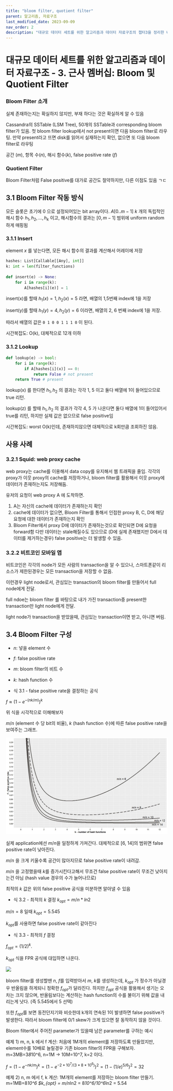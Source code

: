 ```yaml
---
title: "bloom filter, quotient filter"
parent: 알고리즘, 자료구조
last_modified_date: 2023-09-09
nav_order: 2
description: "대규모 데이터 세트를 위한 알고리즘과 데이터 자료구조의 챕터3을 정리한 내용입니다"
---
```

# 대규모 데이터 세트를 위한 알고리즘과 데이터 자료구조 - 3. 근사 멤버십: Bloom 및 Quotient Filter

### Bloom Filter 소개
실제 존재하는지는 확실하지 않지만, 부재 하다는 것은 확실하게 알 수 있음

Cassandra의 SSTable (LSM Tree), 50개의 SSTable과 corresponding bloom filter가 있음.
첫 bloom filter lookup에서 not present이면 다음 bloom filter로 라우팅.
만약 present라고 뜨면 disk를 읽어서 실재하는지 확인, 없으면 또 다음 bloom filter로 라우팅

공간 (*m*), 항목 수(*n*), 해시 함수(*k*), false positive rate (*f*)

### Quotient Filter
Bloom Filter처럼 False positive를 대가로 공간도 절약하지만, 다른 이점도 있음 ㄱㄷ


## 3.1 Bloom Filter 작동 방식

모든 슬롯은 초기에 0 으로 설정되어있는 bit array이다. $A[0..m-1]$
$k$ 개의 독립적인 해시 함수 $h_1, h_2, ..., h_k$ 이고, 해시함수의 결과는 $[0,m-1]$ 범위에 uniform random하게 매핑됨


### 3.1.1 Insert
element $x$ 를 넣는다면, 모든 해시 함수의 결과를 계산해서 어레이에 저장

```py
hashes: List[Callable[[Any], int]]
k: int = len(filter_functions)

def insert(e) -> None:
    for i in range(k):
        A[hashes[i](e)] = 1
```

insert(x)를 할때 $h_1(x) = 1, h_2(x) = 5$ 라면, 배열의 1,5번째 index에 1을 저장

insert(y)를 할때 $h_1(y) = 4, h_2(y) = 6$ 이라면, 배열의 2, 6 번째 index에 1을 저장.

따라서 배열의 값은 `0 1 0 0 1 1 1 0` 이 된다.

시간복잡도: O(k), 대체적으로 12개 이하

### 3.1.2 Lookup
```py
def lookup(e) -> bool:
    for i in range(k):
        if A[hashes[i](x)] == 0:
            return False # not present
    return True # present
```

lookup(x) 를 한다면 $h_1, h_2$ 의 결과는 각각 1, 5 이고 둘다 배열에 1이 들어있으므로 true 리턴.

lookup(z) 를 할때 $h_1, h_2$ 의 결과가 각각 4, 5 가 나온다면 둘다 배열에 1이 들어있어서 true를 리턴, 하지만 실제 값은 없으므로 false positive임

시간복잡도: worst O(k)인데, 존재하지않으면 대체적으로 k회만큼 조회하진 않음.

## 사용 사례

### 3.2.1 Squid: web proxy cache
web proxy는 cache를 이용해서 data copy를 유지해서 웹 트래픽을 줄임.
각각의 proxy가 이웃 proxy의 cache를 저장하거나, bloom filter를 활용해서 이웃 proxy에 데이터가 존재하는지도 저장해둠.

유저의 요청이 web proxy A 에 도착하면.
1. A는 자신의 cache에 데이터가 존재하는지 확인
2. cache에 데이터가 없으면, Bloom Filter를 통해서 인접한 proxy B, C, D에 해당 요청에 대한 데이터가 존재하는지 확인
3. Bloom Filter에서 proxy D에 데이터가 존재하는것으로 확인되면 D에 요청을 forward함
다만 데이터는 stale해질수도 있으므로 (D에 실제 존재했지만 D에서 데이터를 제거하는경우) false positive는 더 발생할 수 있음.

### 3.2.2 비트코인 모바일 앱
비트코인은 각각의 node가 모든 사람의 transaction을 알 수 있으나, 스마트폰같이 리소스가 제한된경우는 모든 transaction을 저장할 수 없음.

이런경우 light node로서, 관심있는 transaction의 bloom filter를 만들어서 full node에게 전달.

full ndoe는 bloom filter 를 바탕으로 내가 가진 transaction중 present한 transaction만 light node에게 전달.

light node가 transaction을 받았을때, 관심있는 transaction이면 받고, 아니면 버림.


## 3.4 Bloom Filter 구성
- $n$: 넣을 element 수
- $f$: false positive rate
- $m$: bloom filter의 비트 수
- $k$: hash function 수

- 식 3.1 - false positive rate을 결정하는 공식

$f \approx (1 - e^{-(nk/m)})^k$

위 식을 시각적으로 이해해보자

$m/n$ (element 수 당 bit의 비율), $k$ (hash function 수)에 따른 false positive rate을 보여주는 그래프.

![fpr](bloomfilter/1_fpr.png)

실제 application에선 $m/n$을 일정하게 가져간다. 대체적으로 [6, 14]의 범위면 false positive rate이 낮아진다.

$m/n$ 을 크게 키울수록 공간이 많아지므로 false positive rate이 내려감.

$m/n$ 을 고정했을때 $k$를 증가시킨다고해서 무조건 false positive rate이 무조건 낮아지는건 아님 (hash value 경우의 수가 늘어나므로)

최적의 $k$ 값은 위의 false positive 공식을 미분하면 알아낼 수 있음

- 식 3.2 - 최적의 $k$ 결정
$k_{opt} = m/n*ln2$ 

$m/n = 8$ 일때 $k_{opt} = 5.545$


$k_{opt}$를 사용하면 false positive rate이 같아진다

- 식 3.3 - 최적의 $f$ 결정

$f_{opt} = (1/2)^k$.

$k_{opt}$ 식을 FPR 공식에 대입하면 나온다.

![](bloomfilter/2_f_opt.png)

bloom filter를 생성할땐 $n$, $f$를 입력받아서 $m$, $k$를 생성하는데, $k_{opt}$ 가 정수가 아닐경우 반올림을 하게되니 정확한 $f_{opt}$가 달라진다.
하지만 $f_{opt}$ 공식을 활용해서 생기는 오차는 크지 않으며, 반올림보다는 계산하는 hash function의 수를 불이기 위해 값을 내리는게 낫다. (즉 5.545에서 5 선택)

또한 $f_{opt}$를 보면 동전던지기와 비슷한데 k개의 연속된 1이 발생하면 false positive가 발생한다. 따라서 bloom filter에 0/1 skew가 크게 있으면 잘 동작하지 않을 것이다.

Bloom filter에서 주어진 parameter가 있을때 남은 parameter를 구하는 예시

예제 1) m, n, k 에서 f 계산: 처음에 1M개의 element를 저장하도록 만들었지만, element수를 10배로 늘릴경우 기존 bloom filter의 FPR을 구해보자.
m=3MB=3*8*10^6, n=1M -> 10M=10^7, k=2 이다.

$f = (1-e^{-nk/m})^k = (1 - e^{-2*10^7/(3*8*10^6)})^2 = (1-(1/e)^{5/6})^2 = 32%$

예제 2) n, m 에서 f, k 계산: 1M개의 element를 저장하는 bloom filter 만들기. m=1MB=8*10^6
$k_{opt} = m/n*ln2 = 8*10^6/10^6*ln2 = 5.54
